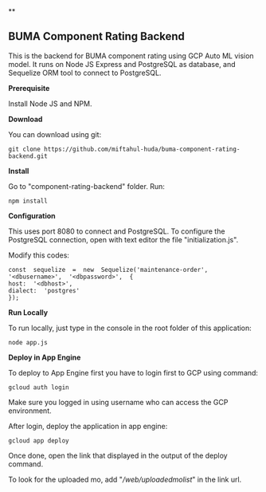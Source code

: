 **

## BUMA Component Rating Backend


This is the backend for BUMA component rating using GCP Auto ML vision model. It runs on Node JS Express and PostgreSQL as database, and Sequelize ORM tool to connect to PostgreSQL.

**Prerequisite**

Install Node JS and NPM.

**Download**

You can download using git:

    git clone https://github.com/miftahul-huda/buma-component-rating-backend.git

**Install**

Go to "component-rating-backend" folder. Run:

    npm install

**Configuration**

This uses port 8080 to connect and PostgreSQL. To configure the PostgreSQL connection, open with text editor the file "initialization.js".

Modify this codes:

    const  sequelize  =  new  Sequelize('maintenance-order',  '<dbusername>',  '<dbpassword>',  {
    host:  '<dbhost>',
    dialect:  'postgres'
    });

**Run Locally**

To run locally, just type in the console in the root folder of this application:

    node app.js

**Deploy in App Engine**

To deploy to App Engine first you have to login first to GCP using command:

    gcloud auth login

Make sure you logged in using username who can access the GCP environment.

After login, deploy the application in app engine:

    gcloud app deploy

Once done, open the link that displayed in the output of the deploy command.

To look for the uploaded mo, add "*/web/uploadedmolist*" in the link url.




